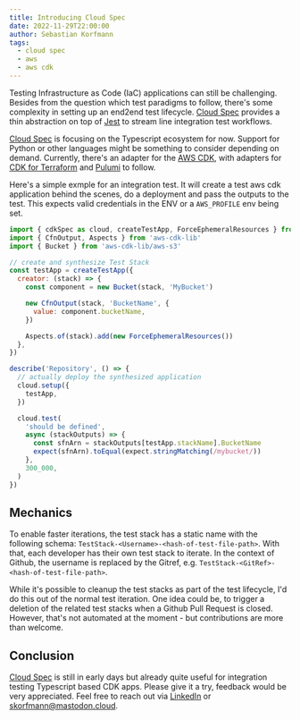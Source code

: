 ```yaml
---
title: Introducing Cloud Spec
date: 2022-11-29T22:00:00
author: Sebastian Korfmann
tags:
  - cloud spec
  - aws
  - aws cdk
---
```


Testing Infrastructure as Code (IaC) applications can still be challenging. Besides from the question which test paradigms to follow, there's some complexity in setting up an end2end test lifecycle. [Cloud Spec](https://github.com/hekto-co/cloud-spec) provides a thin abstraction on top of [Jest](https://jestjs.io/) to stream line integration test workflows.

<!--more-->

[Cloud Spec](https://github.com/hekto-co/cloud-spec) is focusing on the Typescript ecosystem for now. Support for Python or other languages might be something to consider depending on demand. Currently, there's an adapter for the [AWS CDK](https://github.com/aws/aws-cdk), with adapters for [CDK for Terraform](https://cdk.tf) and [Pulumi](https://pulumi.com) to follow.

Here's a simple exmple for an integration test. It will create a test aws cdk application behind the scenes, do a deployment and pass the outputs to the test. This expects valid credentials in the ENV or a `AWS_PROFILE` env being set.

```js
import { cdkSpec as cloud, createTestApp, ForceEphemeralResources } from '@hekto/cloud-spec-aws-cdk'
import { CfnOutput, Aspects } from 'aws-cdk-lib'
import { Bucket } from 'aws-cdk-lib/aws-s3'

// create and synthesize Test Stack
const testApp = createTestApp({
  creator: (stack) => {
    const component = new Bucket(stack, 'MyBucket')

    new CfnOutput(stack, 'BucketName', {
      value: component.bucketName,
    })

    Aspects.of(stack).add(new ForceEphemeralResources())
  },
})

describe('Repository', () => {
  // actually deploy the synthesized application
  cloud.setup({
    testApp,
  })

  cloud.test(
    'should be defined',
    async (stackOutputs) => {
      const sfnArn = stackOutputs[testApp.stackName].BucketName
      expect(sfnArn).toEqual(expect.stringMatching(/mybucket/))
    },
    300_000,
  )
})
```
## Mechanics

To enable faster iterations, the test stack has a static name with the following schema: `TestStack-<Username>-<hash-of-test-file-path>`. With that, each developer has their own test stack to iterate. In the context of Github, the username is replaced by the Gitref, e.g. `TestStack-<GitRef>-<hash-of-test-file-path>`.

While it's possible to cleanup the test stacks as part of the test lifecycle, I'd do this out of the normal test iteration. One idea could be, to trigger a deletion of the related test stacks when a Github Pull Request is closed. However, that's not automated at the moment - but contributions are more than welcome.

## Conclusion

[Cloud Spec](https://github.com/hekto-co/cloud-spec) is still in early days but already quite useful for integration testing Typescript based CDK apps. Please give it a try, feedback would be very appreciated. Feel free to reach out via [LinkedIn](https://www.linkedin.com/in/skorfmann/) or [skorfmann@mastodon.cloud](https://mastodon.cloud/@skorfmann).